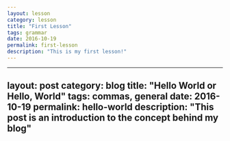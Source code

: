 ```yaml
---
layout: lesson
category: lesson
title: "First Lesson"
tags: grammar
date: 2016-10-19
permalink: first-lesson
description: "This is my first lesson!"
---
```

---
layout: post
category: blog
title: "Hello World or Hello, World"
tags: commas, general
date: 2016-10-19
permalink: hello-world
description: "This post is an introduction to the concept behind my blog"
---